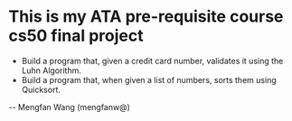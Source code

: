 # This is my ATA pre-requisite course cs50 final project
* Build a program that, given a credit card number, validates it using the Luhn Algorithm.
* Build a program that, when given a list of numbers, sorts them using Quicksort.

-- Mengfan Wang (mengfanw@)

